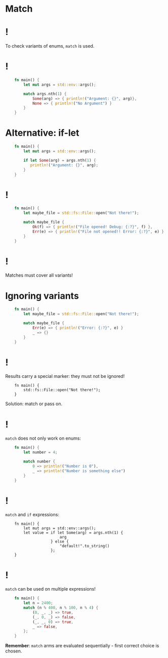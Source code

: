 # Match

!
=

To check variants of enums, `match` is used.

!
=
```rust
    fn main() {
        let mut args = std::env::args();

        match args.nth(1) {
            Some(arg) => { println!("Argument: {}", arg)},
            None => { println!("No Argument") }
        }
    }
```

Alternative: if-let
===================
```rust
    fn main() {
        let mut args = std::env::args();

        if let Some(arg) = args.nth(1) {
           println!("Argument: {}", arg);
        }
    }
```
!
=
```rust
    fn main() {
        let maybe_file = std::fs::File::open("Not there!");

        match maybe_file {
            Ok(f) => { println!("File opened! Debug: {:?}", f) },
            Err(e) => { println!("File not opened!! Error: {:?}", e) }
        }
    }
```
!
=

Matches must cover all variants!

Ignoring variants
=================
```rust
    fn main() {
        let maybe_file = std::fs::File::open("Not there!");

        match maybe_file {
            Err(e) => { println!("Error: {:?}", e) }
            _ => {}
        }
    }
```
!
=

Results carry a special marker: they must not be ignored!
```rust,ignore,does_not_compile
    fn main() {
        std::fs::File::open("Not there!");
    }
```
Solution: match or pass on.

!
=

`match` does not only work on enums:

```rust
    fn main() {
        let number = 4;

        match number {
            0 => println!("Number is 0"),
            _ => println!("Number is something else")
        }
    }
```
!
=

`match` and `if` expressions:
```rust,ignore,does_not_compile
    fn main() {
        let mut args = std::env::args();
        let value = if let Some(arg) = args.nth(1) {
                        arg
                    } else {
                        "default!".to_string()
                    };
    }
```
!
=

`match` can be used on multiple expressions!
```rust
    fn main() {
        let n = 2400;
        match (n % 400, n % 100, n % 4) {
            (0, _, _) => true,
            (_, 0, _) => false,
            (_, _, 0) => true,
            _ => false,
        };
    }
```
**Remember**: `match` arms are evaluated sequentially - first correct
choice is chosen.
